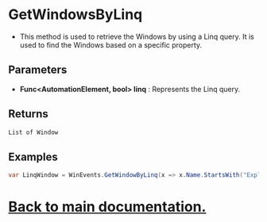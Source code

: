 # GetWindowsByLinq

* This method is used to retrieve the Windows by using a Linq query. It is used to find the Windows based on a specific property.

## Parameters

* **Func<AutomationElement, bool> linq** : Represents the Linq query.

## Returns

```csharp
List of Window
```

## Examples

```csharp
var LinqWindow = WinEvents.GetWindowByLinq(x => x.Name.StartsWith("Explorer"));
```

# [Back to main documentation.](https://github.com/ALaurian/Flanium/blob/main/Documentation/LibraryDB.md)
